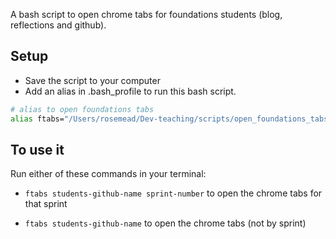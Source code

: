 A bash script to open chrome tabs for foundations students (blog, reflections and github).   
   

## Setup
- Save the script to your computer
- Add an alias in .bash_profile to run this bash script.

```bash
# alias to open foundations tabs
alias ftabs="/Users/rosemead/Dev-teaching/scripts/open_foundations_tabs.sh"
```

## To use it
Run either of these commands in your terminal:
- `ftabs students-github-name sprint-number` to open the chrome tabs for that sprint

- `ftabs students-github-name` to open the chrome tabs (not by sprint)
